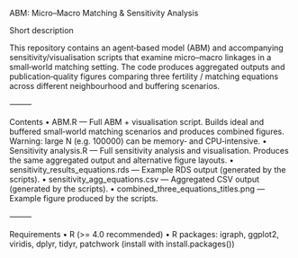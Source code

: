 ABM: Micro–Macro Matching & Sensitivity Analysis

Short description

This repository contains an agent‑based model (ABM) and accompanying sensitivity/visualisation scripts that examine micro–macro linkages in a small‑world matching setting. The code produces aggregated outputs and publication‑quality figures comparing three fertility / matching equations across different neighbourhood and buffering scenarios.

⸻

Contents
	•	ABM.R — Full ABM + visualisation script. Builds ideal and buffered small‑world matching scenarios and produces combined figures. Warning: large N (e.g. 100000) can be memory‑ and CPU‑intensive.
	•	Sensitivity analysis.R — Full sensitivity analysis and visualisation. Produces the same aggregated output and alternative figure layouts.
	•	sensitivity_results_equations.rds — Example RDS output (generated by the scripts).
	•	sensitivity_agg_equations.csv — Aggregated CSV output (generated by the scripts).
	•	combined_three_equations_titles.png — Example figure produced by the scripts.

⸻

Requirements
	•	R (>= 4.0 recommended)
	•	R packages: igraph, ggplot2, viridis, dplyr, tidyr, patchwork (install with install.packages())
